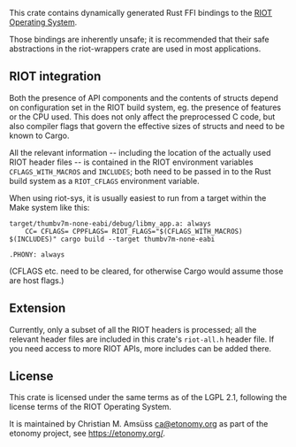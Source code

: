 This crate contains dynamically generated Rust FFI bindings to the [RIOT
Operating System](https://riot-os.org/).

Those bindings are inherently unsafe; it is recommended that their safe
abstractions in the riot-wrappers crate are used in most applications.

RIOT integration
----------------

Both the presence of API components and the contents of structs depend on
configuration set in the RIOT build system, eg. the presence of features or the
CPU used. This does not only affect the preprocessed C code, but also compiler
flags that govern the effective sizes of structs and need to be known to Cargo.

All the relevant information -- including the location of the actually used
RIOT header files -- is contained in the RIOT environment variables
`CFLAGS_WITH_MACROS` and `INCLUDES`; both need to be passed in to the Rust
build system as a `RIOT_CFLAGS` environment variable.

When using riot-sys, it is usually easiest to run from a target within the Make
system like this:

~~~~
target/thumbv7m-none-eabi/debug/libmy_app.a: always
	CC= CFLAGS= CPPFLAGS= RIOT_FLAGS="$(CFLAGS_WITH_MACROS) $(INCLUDES)" cargo build --target thumbv7m-none-eabi

.PHONY: always
~~~~

(CFLAGS etc. need to be cleared, for otherwise Cargo would assume those are
host flags.)

Extension
---------

Currently, only a subset of all the RIOT headers is processed; all the relevant
header files are included in this crate's `riot-all.h` header file. If you need
access to more RIOT APIs, more includes can be added there.

License
-------

This crate is licensed under the same terms as of the LGPL 2.1, following the
license terms of the RIOT Operating System.

It is maintained by Christian M. Amsüss <ca@etonomy.org> as part of the etonomy
project, see <https://etonomy.org/>.
